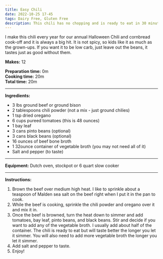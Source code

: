 ```yaml
---
title: Easy Chili
date: 2022-10-25 17-45
tags: Dairy Free, Gluten Free
description: This chili has no chopping and is ready to eat in 30 minutes or less!
---
```

I make this chili every year for our annual Halloween Chili and cornbread cook-off and it is always a big hit. It is not spicy, so kids like it as much as the grown-ups. If you want it to be low carb, just leave out the beans, it tastes just as good without them.

**Makes:** 12

**Preparation time:** 0m  
**Cooking time:** 20m  
**Total time:** 20m

---

**Ingredients:**

- 3 lbs ground beef or ground bison
- 2 tablespoons chili powder (not a mix - just ground chilies)
- 1 tsp dried oregano
- 6 cups pureed tomatoes (this is 48 ounces)
- 1 bay leaf
- 3 cans pinto beans (optional)
- 3 cans black beans (optional)
- 16 ounces of beef bone broth
- 1 32ounce container of vegetable broth (you may not need all of it)
- Salt and pepper (to taste)

---

**Equipment:** 
Dutch oven, stockpot or 6 quart slow cooker

---

**Instructions:**

1. Brown the beef over medium high heat. I like to sprinkle about a teaspoon of Malden sea salt on the beef right when I put it in the pan to cook. 
1. While the beef is cooking, sprinkle the chili powder and oregano over it and mix it in.
1. Once the beef is browned, turn the heat down to simmer and add tomatoes, bay leaf, pinto beans, and black beans. Stir and decide if you want to add any of the vegetable broth. I usually add about half of the container. The chili is ready to eat but will taste better the longer you let it simmer. You will also need to add more vegetable broth the longer you let it simmer.
1. Add salt and pepper to taste. 
1. Enjoy!


